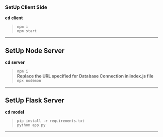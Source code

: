 ### SetUp Client Side  
**cd client**
>```npm i```<br>
> ```npm start```

---

## SetUp Node Server
**cd server**
>```npm i```<br>
> **Replace the URL specified for Database Connection in index.js file**<br> 
>```npx nodemon```

---

## SetUp Flask Server
**cd model**
> ```pip install -r requirements.txt```<br>
> ```python app.py```
---
